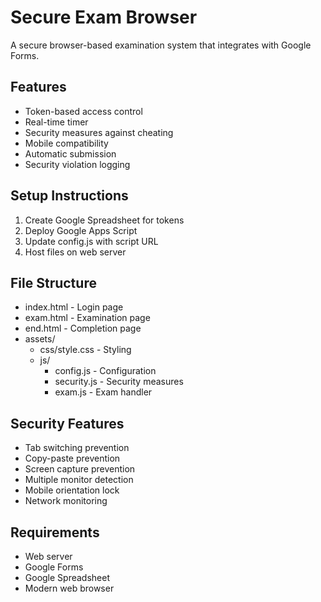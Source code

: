 # Secure Exam Browser

A secure browser-based examination system that integrates with Google Forms.

## Features
- Token-based access control
- Real-time timer
- Security measures against cheating
- Mobile compatibility
- Automatic submission
- Security violation logging

## Setup Instructions
1. Create Google Spreadsheet for tokens
2. Deploy Google Apps Script
3. Update config.js with script URL
4. Host files on web server

## File Structure
- index.html - Login page
- exam.html - Examination page
- end.html - Completion page
- assets/
  - css/style.css - Styling
  - js/
    - config.js - Configuration
    - security.js - Security measures
    - exam.js - Exam handler

## Security Features
- Tab switching prevention
- Copy-paste prevention
- Screen capture prevention
- Multiple monitor detection
- Mobile orientation lock
- Network monitoring

## Requirements
- Web server
- Google Forms
- Google Spreadsheet
- Modern web browser
